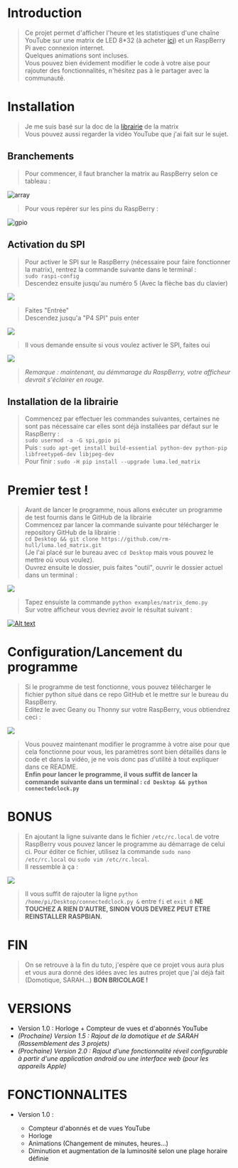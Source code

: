 
# Introduction

> Ce projet permet d'afficher l'heure et les statistiques d'une chaîne YouTube sur une matrix de LED 8*32 (à acheter [ici](https://www.amazon.fr/gp/product/B072XLD57Q/ref=oh_aui_detailpage_o01_s00?ie=UTF8&psc=1 "Lien vers la page Amazon du produit")) et un RaspBerry Pi avec connexion internet.  
Quelques animations sont incluses.  
Vous pouvez bien évidement modifier le code à votre aise pour rajouter des fonctionnalités, n'hésitez pas à le partager avec la communauté. 

# Installation


> Je me suis basé sur la doc de la [librairie](https://luma-led-matrix.readthedocs.io/en/latest/install.html "Lien vers la documentation") de la matrix  
> Vous pouvez aussi regarder la vidéo YouTube que j'ai fait sur le sujet.

## Branchements


> Pour commencer, il faut brancher la matrix au RaspBerry selon ce tableau : 

<img src="https://image.ibb.co/jTQUTc/array.png" alt="array" border="0">



> Pour vous repérer sur les pins du RaspBerry :

<img src="https://image.ibb.co/epF2gx/gpio.png" alt="gpio" border="0">


## Activation du SPI



> Pour activer le SPI sur le RaspBerry (nécessaire pour faire fonctionner la matrix), rentrez la commande suivante dans le terminal :  
<code>sudo raspi-config</code>     
Descendez ensuite jusqu'au numéro 5 (Avec la flèche bas du clavier)
 
 
![](https://image.ibb.co/egPETc/raspiconfig1.png "")



> Faites "Entrée"  
Descendez jusqu'a "P4 SPI" puis enter

![](https://image.ibb.co/b8R01x/raspiconfig2.png "")



> Il vous demande ensuite si vous voulez activer le SPI, faites oui

![](https://image.ibb.co/mtNHzH/raspiconfig3.png "")

> *Remarque : maintenant, au démmarage du RaspBerry, votre afficheur devrait s'éclairer en rouge.*

## Installation de la librairie ##

> Commencez par effectuer les commandes suivantes, certaines ne sont pas nécessaire car elles sont déjà installées par défaut sur le RaspBerry :  
> `sudo usermod -a -G spi,gpio pi`  
> Puis : `sudo apt-get install build-essential python-dev python-pip libfreetype6-dev libjpeg-dev`  
> Pour finir : `sudo -H pip install --upgrade luma.led_matrix`

# Premier test ! 

> Avant de lancer le programme, nous allons exécuter un programme de test fournis dans le GitHub de la librairie  
> Commencez par lancer la commande suivante pour télécharger le repository GitHub de la librairie :  
> `cd Desktop && git clone https://github.com/rm-hull/luma.led_matrix.git`  
> (Je l'ai placé sur le bureau avec `cd Desktop` mais vous pouvez le mettre où vous voulez).  
> Ouvrez ensuite le dossier, puis faites "outil", ouvrir le dossier actuel dans un terminal :

![](https://image.ibb.co/mgBNic/outil.png)

> Tapez ensuiste la commande `python examples/matrix_demo.py`  
> Sur votre afficheur vous devriez avoir le résultat suivant :  

[![Alt text](https://img.youtube.com/vi/4s9mpKIC8Eo/0.jpg)](https://www.youtube.com/watch?v=4s9mpKIC8Eo)

# Configuration/Lancement du programme

> Si le programme de test fonctionne, vous pouvez télécharger le fichier python situé dans ce repo GitHub et le mettre sur le bureau du RaspBerry.  
> Editez le avec Geany ou Thonny sur votre RaspBerry, vous obtiendrez ceci :  

![](https://image.ibb.co/c3MBRx/codeconf.png)

> Vous pouvez maintenant modifier le programme à votre aise pour que cela fonctionne pour vous, les paramètres sont bien détaillés dans le code et dans la vidéo, je ne vois donc pas d'utilité à tout expliquer dans ce README.  
> **Enfin pour lancer le programme, il vous suffit de lancer la commande suivante dans un terminal : `cd Desktop && python connectedclock.py`**

# BONUS #

> En ajoutant la ligne suivante dans le fichier `/etc/rc.local` de votre RaspBerry vous pouvez lancer le programme au démarrage de celui ci.
> Pour éditer ce fichier, utilisez la commande `sudo nano /etc/rc.local` ou `sudo vim /etc/rc.local`.  
>  Il ressemble à ça :  

![](https://image.ibb.co/gWL2zH/rclocal.png)

> Il vous suffit de rajouter la ligne `python /home/pi/Desktop/connectedclock.py &` entre `fi` et `exit 0` **NE TOUCHEZ A RIEN D'AUTRE, SINON VOUS DEVREZ PEUT ETRE REINSTALLER RASPBIAN.**

# FIN #

> On se retrouve à la fin du tuto, j'espère que ce projet vous aura plus et vous aura donné des idées avec les autres projet que j'ai déjà fait (Domotique, SARAH...) **BON BRICOLAGE !**


# VERSIONS #

- Version 1.0 : Horloge + Compteur de vues et d'abonnés YouTube
- *(Prochaine) Version 1.5 : Rajout de la domotique et de SARAH (Rassemblement des 3 projets)*
- *(Prochaine) Version 2.0 : Rajout d'une fonctionnalité réveil configurable à partir d'une application android ou une interface web (pour les appareils Apple)*

# FONCTIONNALITES #

- Version 1.0 :
	
	- Compteur d'abonnés et de vues YouTube
	- Horloge
	- Animations (Changement de minutes, heures...)
	- Diminution et augmentation de la luminosité selon une plage horaire définie

